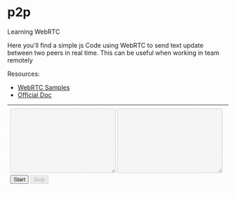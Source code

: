 # p2p
Learning WebRTC

Here you'll find a simple js Code using WebRTC to send text update between two peers in real time. This can be useful when working in team remotely

Resources:
- [WebRTC Samples](https://github.com/webrtc/samples)
- [Official Doc](https://webrtc.org/?hl=fr)

<img src="./look.gif"/>
